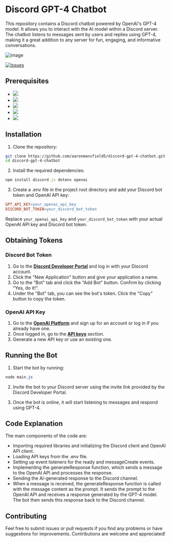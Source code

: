 # Discord GPT-4 Chatbot
This repository contains a Discord chatbot powered by OpenAI's GPT-4 model. It allows you to interact with the AI model within a Discord server. The chatbot listens to messages sent by users and replies using GPT-4, making it a great addition to any server for fun, engaging, and informative conversations.

![image](https://user-images.githubusercontent.com/37600872/226459308-6de92a4e-7665-4a35-9b06-a87d84deae63.png)

<a href="https://github.com/aaronmansfield5/Discord-GPT-4-Chatbot/issues">![Issues](https://img.shields.io/github/issues/aaronmansfield5/Discord-GPT-4-Chatbot?style=flat)</a>

## Prerequisites
- <a href="https://nodejs.org/">![](https://img.shields.io/badge/-Node.js%20v14.0%2B-informational?style=flat&logo=nodedotjs&logoColor=white&color=339933)</a>
- <a href="https://www.npmjs.com/">![](https://img.shields.io/badge/-NPM%20v6.0%2B-informational?style=flat&logo=npm&logoColor=white&color=CB3837)</a>
- <a href="https://discord.com/">![](https://img.shields.io/badge/-Account-informational?style=flat&logo=discord&logoColor=white&color=5865F2)</a>
- <a href="https://github.com/aaronmansfield5/Discord-GPT-4-Chatbot#discord-bot-token">![](https://img.shields.io/badge/-Bot%20Token-informational?style=flat&logo=discord&logoColor=white&color=5865F2)</a>
- <a href="https://github.com/aaronmansfield5/Discord-GPT-4-Chatbot#openai-api-key">![](https://img.shields.io/badge/-API%20Key-informational?style=flat&logo=openai&logoColor=white&color=412991)</a>

## Installation
1. Clone the repository:
```bash
git clone https://github.com/aaronmansfield5/discord-gpt-4-chatbot.git
cd discord-gpt-4-chatbot
```

2. Install the required dependencies:
```javascript
npm install discord.js dotenv openai
```

3. Create a .env file in the project root directory and add your Discord bot token and OpenAI API key:
```makefile
GPT_API_KEY=your_openai_api_key
DISCORD_BOT_TOKEN=your_discord_bot_token
```
Replace `your_openai_api_key` and `your_discord_bot_token` with your actual OpenAI API key and Discord bot token.

## Obtaining Tokens

### Discord Bot Token
1. Go to the [**Discord Developer Portal**](https://discord.com/developers/applications) and log in with your Discord account.
2. Click the "New Application" button and give your application a name.
3. Go to the "Bot" tab and click the "Add Bot" button. Confirm by clicking "Yes, do it!".
4. Under the "Bot" tab, you can see the bot's token. Click the "Copy" button to copy the token.

### OpenAI API Key
1. Go to the [**OpenAI Platform**](https://platform.openai.com/signup) and sign up for an account or log in if you already have one.
2. Once logged in, go to the [**API keys**](https://platform.openai.com/account/api-keys) section.
3. Generate a new API key or use an existing one.

## Running the Bot
1. Start the bot by running:
```css
node main.js
```
2. Invite the bot to your Discord server using the invite link provided by the Discord Developer Portal.

3. Once the bot is online, it will start listening to messages and respond using GPT-4.

## Code Explanation
The main components of the code are:

- Importing required libraries and initializing the Discord client and OpenAI API client.
- Loading API keys from the .env file.
- Setting up event listeners for the ready and messageCreate events.
- Implementing the generateResponse function, which sends a message to the OpenAI API and processes the response.
- Sending the AI-generated response to the Discord channel.
- When a message is received, the generateResponse function is called with the message content as the prompt. It sends the prompt to the OpenAI API and receives a response generated by the GPT-4 model. The bot then sends this response back to the Discord channel.

## Contributing
Feel free to submit issues or pull requests if you find any problems or have suggestions for improvements. Contributions are welcome and appreciated!
